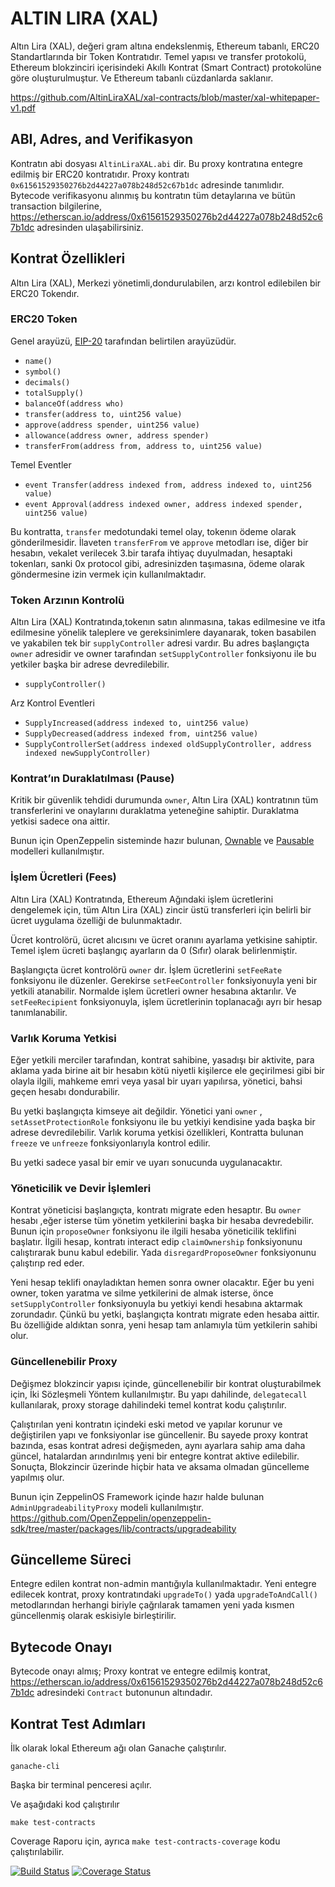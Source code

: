 # ALTIN LIRA (XAL)
Altın Lira (XAL), değeri gram altına endekslenmiş, Ethereum tabanlı, ERC20 Standartlarında bir Token Kontratıdır. Temel yapısı ve transfer protokolü, Ethereum blokzinciri içerisindeki Akıllı Kontrat (Smart Contract) protokolüne göre oluşturulmuştur. Ve Ethereum tabanlı cüzdanlarda saklanır.

https://github.com/AltinLiraXAL/xal-contracts/blob/master/xal-whitepaper-v1.pdf

## ABI, Adres, and Verifikasyon

Kontratın abi dosyası `AltinLiraXAL.abi` dir. Bu proxy kontratına entegre edilmiş bir ERC20 kontratıdır. Proxy kontratı `0x61561529350276b2d44227a078b248d52c67b1dc` adresinde tanımlıdır. Bytecode verifikasyonu alınmış bu kontratın tüm detaylarına ve bütün transaction bilgilerine, https://etherscan.io/address/0x61561529350276b2d44227a078b248d52c67b1dc adresinden ulaşabilirsiniz. 

## Kontrat Özellikleri

Altın Lira (XAL), Merkezi yönetimli,dondurulabilen, arzı kontrol edilebilen bir ERC20 Tokendır.

### ERC20 Token

Genel arayüzü, [EIP-20](https://github.com/ethereum/EIPs/blob/master/EIPS/eip-20.md) tarafından belirtilen arayüzüdür.

- `name()`
- `symbol()`
- `decimals()`
- `totalSupply()`
- `balanceOf(address who)`
- `transfer(address to, uint256 value)`
- `approve(address spender, uint256 value)`
- `allowance(address owner, address spender)`
- `transferFrom(address from, address to, uint256 value)`

Temel Eventler

- `event Transfer(address indexed from, address indexed to, uint256 value)`
- `event Approval(address indexed owner, address indexed spender, uint256 value)`

Bu kontratta, `transfer` medotundaki temel olay, tokenın ödeme olarak gönderilmesidir. İlaveten `transferFrom` ve `approve` metodları ise, diğer bir hesabın, vekalet verilecek 3.bir tarafa ihtiyaç duyulmadan, hesaptaki tokenları, sanki 0x protocol gibi, adresinizden taşımasına, ödeme olarak göndermesine izin vermek için kullanılmaktadır.

### Token Arzının Kontrolü

Altın Lira (XAL) Kontratında,tokenın satın alınmasına, takas edilmesine ve itfa edilmesine yönelik taleplere ve gereksinimlere dayanarak, token basabilen ve yakabilen tek bir `supplyController` adresi vardır. Bu adres başlangıçta `owner` adresidir ve owner tarafından `setSupplyController` fonksiyonu ile bu yetkiler başka bir adrese devredilebilir.

- `supplyController()`

Arz Kontrol Eventleri

- `SupplyIncreased(address indexed to, uint256 value)`
- `SupplyDecreased(address indexed from, uint256 value)`
- `SupplyControllerSet(address indexed oldSupplyController, address indexed newSupplyController)`

### Kontrat’ın Duraklatılması (Pause)

Kritik bir güvenlik tehdidi durumunda `owner`, Altın Lira (XAL) kontratının tüm transferlerini ve onaylarını duraklatma yeteneğine sahiptir. Duraklatma yetkisi sadece ona aittir. 

Bunun için OpenZeppelin sisteminde hazır bulunan, [Ownable](https://github.com/OpenZeppelin/openzeppelin-solidity/blob/5daaf60d11ee2075260d0f3adfb22b1c536db983/contracts/ownership/Ownable.sol) ve [Pausable](https://github.com/OpenZeppelin/openzeppelin-solidity/blob/5daaf60d11ee2075260d0f3adfb22b1c536db983/contracts/lifecycle/Pausable.sol) modelleri kullanılmıştır.

### İşlem Ücretleri (Fees)

Altın Lira (XAL) Kontratında, Ethereum Ağındaki işlem ücretlerini dengelemek için, tüm Altın Lira (XAL) zincir üstü transferleri için belirli bir ücret uygulama özelliği de bulunmaktadır. 

Ücret kontrolörü, ücret alıcısını ve ücret oranını ayarlama yetkisine sahiptir. Temel işlem ücreti başlangıç ayarların da 0 (Sıfır) olarak belirlenmiştir.

Başlangıçta ücret kontrolörü `owner` dır. İşlem ücretlerini `setFeeRate` fonksiyonu ile düzenler.
Gerekirse `setFeeController` fonksiyonuyla yeni bir yetkili atanabilir. Normalde işlem ücretleri owner hesabına aktarılır. Ve `setFeeRecipient` fonksiyonuyla, işlem ücretlerinin toplanacağı ayrı bir hesap tanımlanabilir.

### Varlık Koruma Yetkisi

Eğer yetkili merciler tarafından, kontrat sahibine, yasadışı bir aktivite, para aklama yada birine ait bir hesabın kötü niyetli kişilerce ele geçirilmesi gibi bir olayla ilgili, mahkeme emri veya yasal bir uyarı yapılırsa, yönetici, bahsi geçen hesabı dondurabilir.

Bu yetki başlangıçta kimseye ait değildir. Yönetici yani `owner` , `setAssetProtectionRole` fonksiyonu ile bu yetkiyi kendisine yada başka bir adrese devredilebilir. Varlık koruma yetkisi özellikleri, Kontratta bulunan `freeze` ve `unfreeze` fonksiyonlarıyla kontrol edilir.

Bu yetki sadece yasal bir emir ve uyarı sonucunda uygulanacaktır.

### Yöneticilik ve Devir İşlemleri

Kontrat yöneticisi başlangıçta, kontratı migrate eden hesaptır. Bu `owner` hesabı ,eğer isterse tüm yönetim yetkilerini başka bir hesaba devredebilir. Bunun için `proposeOwner` fonksiyonu ile ilgili hesaba yöneticilik teklifini başlatır. İlgili hesap, kontratı interact edip `claimOwnership` fonksiyonunu calıştırarak bunu kabul edebilir. Yada `disregardProposeOwner` fonksiyonunu çalıştırıp red eder.

Yeni hesap teklifi onayladıktan hemen sonra owner olacaktır. Eğer bu yeni owner, token yaratma ve silme yetkilerini de almak isterse, önce `setSupplyController` fonksiyonuyla bu yetkiyi kendi hesabına aktarmak zorundadır. Çünkü bu yetki, başlangıçta kontratı migrate eden hesaba aittir. Bu özelliğide aldıktan sonra, yeni hesap tam anlamıyla tüm yetkilerin sahibi olur.

### Güncellenebilir Proxy

Değişmez blokzincir yapısı içinde, güncellenebilir bir kontrat oluşturabilmek için, İki Sözleşmeli Yöntem kullanılmıştır. Bu yapı dahilinde, `delegatecall` kullanılarak, proxy storage dahilindeki temel kontrat kodu çalıştırılır. 

Çalıştırılan yeni kontratın içindeki eski metod ve yapılar korunur ve değiştirilen yapı ve fonksiyonlar ise güncellenir. Bu sayede proxy kontrat bazında, esas kontrat adresi değişmeden, aynı ayarlara sahip ama daha güncel, hatalardan arındırılmış yeni bir entegre kontrat aktive edilebilir. Sonuçta, Blokzincir üzerinde hiçbir hata ve aksama olmadan güncelleme yapılmış olur.

Bunun için ZeppelinOS Framework içinde hazır halde bulunan `AdminUpgradeabilityProxy` modeli kullanılmıştır.
https://github.com/OpenZeppelin/openzeppelin-sdk/tree/master/packages/lib/contracts/upgradeability

## Güncelleme Süreci

Entegre edilen kontrat non-admin mantığıyla kullanılmaktadır. Yeni entegre edilecek kontrat, proxy kontratındaki `upgradeTo()` yada `upgradeToAndCall()` metodlarından herhangi biriyle çağrılarak tamamen yeni yada kısmen güncellenmiş olarak eskisiyle birleştirilir.

## Bytecode Onayı

Bytecode onayı almış; Proxy kontrat ve entegre edilmiş kontrat, https://etherscan.io/address/0x61561529350276b2d44227a078b248d52c67b1dc adresindeki `Contract` butonunun altındadır.


## Kontrat Test Adımları

İlk olarak lokal Ethereum ağı olan Ganache çalıştırılır.

`ganache-cli`

Başka bir terminal penceresi açılır.

Ve aşağıdaki kod çalıştırılır

`make test-contracts`

Coverage Raporu için, ayrıca `make test-contracts-coverage` kodu çalıştırılabilir.

[![Build Status](https://github.com/AltinLiraXAL/xal-contracts/workflows/CI/badge.svg)](https://github.com/AltinLiraXAL/xal-contracts/actions)
[![Coverage Status](https://coveralls.io/repos/github/AltinLiraXAL/xal-contracts/badge.svg?branch=master)](https://coveralls.io/github/AltinLiraXAL/xal-contracts?branch=master)
